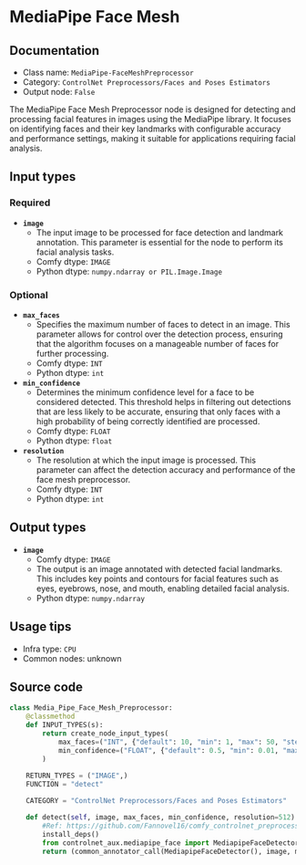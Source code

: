 # MediaPipe Face Mesh
## Documentation
- Class name: `MediaPipe-FaceMeshPreprocessor`
- Category: `ControlNet Preprocessors/Faces and Poses Estimators`
- Output node: `False`

The MediaPipe Face Mesh Preprocessor node is designed for detecting and processing facial features in images using the MediaPipe library. It focuses on identifying faces and their key landmarks with configurable accuracy and performance settings, making it suitable for applications requiring facial analysis.
## Input types
### Required
- **`image`**
    - The input image to be processed for face detection and landmark annotation. This parameter is essential for the node to perform its facial analysis tasks.
    - Comfy dtype: `IMAGE`
    - Python dtype: `numpy.ndarray or PIL.Image.Image`
### Optional
- **`max_faces`**
    - Specifies the maximum number of faces to detect in an image. This parameter allows for control over the detection process, ensuring that the algorithm focuses on a manageable number of faces for further processing.
    - Comfy dtype: `INT`
    - Python dtype: `int`
- **`min_confidence`**
    - Determines the minimum confidence level for a face to be considered detected. This threshold helps in filtering out detections that are less likely to be accurate, ensuring that only faces with a high probability of being correctly identified are processed.
    - Comfy dtype: `FLOAT`
    - Python dtype: `float`
- **`resolution`**
    - The resolution at which the input image is processed. This parameter can affect the detection accuracy and performance of the face mesh preprocessor.
    - Comfy dtype: `INT`
    - Python dtype: `int`
## Output types
- **`image`**
    - Comfy dtype: `IMAGE`
    - The output is an image annotated with detected facial landmarks. This includes key points and contours for facial features such as eyes, eyebrows, nose, and mouth, enabling detailed facial analysis.
    - Python dtype: `numpy.ndarray`
## Usage tips
- Infra type: `CPU`
- Common nodes: unknown


## Source code
```python
class Media_Pipe_Face_Mesh_Preprocessor:
    @classmethod
    def INPUT_TYPES(s):
        return create_node_input_types(
            max_faces=("INT", {"default": 10, "min": 1, "max": 50, "step": 1}), #Which image has more than 50 detectable faces?
            min_confidence=("FLOAT", {"default": 0.5, "min": 0.01, "max": 1.0, "step": 0.01})
        )
        
    RETURN_TYPES = ("IMAGE",)
    FUNCTION = "detect"

    CATEGORY = "ControlNet Preprocessors/Faces and Poses Estimators"

    def detect(self, image, max_faces, min_confidence, resolution=512):
        #Ref: https://github.com/Fannovel16/comfy_controlnet_preprocessors/issues/70#issuecomment-1677967369
        install_deps()
        from controlnet_aux.mediapipe_face import MediapipeFaceDetector
        return (common_annotator_call(MediapipeFaceDetector(), image, max_faces=max_faces, min_confidence=min_confidence, resolution=resolution), )

```
